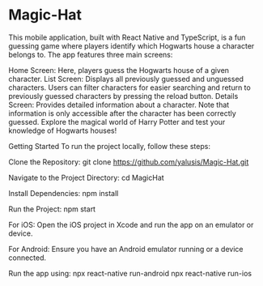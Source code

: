 # Magic-Hat
This mobile application, built with React Native and TypeScript, is a fun guessing game where players identify which Hogwarts house a character belongs to. The app features three main screens:

Home Screen: Here, players guess the Hogwarts house of a given character.
List Screen: Displays all previously guessed and unguessed characters. Users can filter characters for easier searching and return to previously guessed characters by pressing the reload button.
Details Screen: Provides detailed information about a character. Note that information is only accessible after the character has been correctly guessed.
Explore the magical world of Harry Potter and test your knowledge of Hogwarts houses!

Getting Started
To run the project locally, follow these steps:

Clone the Repository:
git clone https://github.com/yalusis/Magic-Hat.git

Navigate to the Project Directory:
cd MagicHat

Install Dependencies:
npm install

Run the Project:
npm start

For iOS:
Open the iOS project in Xcode and run the app on an emulator or device.

For Android:
Ensure you have an Android emulator running or a device connected.

Run the app using:
npx react-native run-android
npx react-native run-ios
